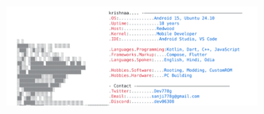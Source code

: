 <a href="https://github.com/dev778g-me">
  <picture>
    <source media="(prefers-color-scheme: dark)" srcset="https://github.com/dev778g-me/dev778g-me/blob/0833cf7e9de086e8d5fe3ac157e962e962ccb570/dark_mode.svg">
    <img alt="GitHub Profile README" src="https://github.com/dev778g-me/dev778g-me/blob/fa4c0fc4a2d89877fe4d7cd7d0cfa605e32ea1ba/light_mode.svg">
  </picture>
</a>
